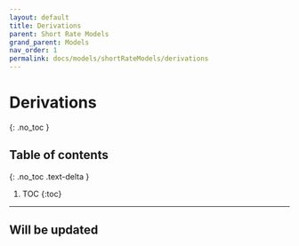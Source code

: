 ```yaml
---
layout: default
title: Derivations
parent: Short Rate Models
grand_parent: Models
nav_order: 1
permalink: docs/models/shortRateModels/derivations
---
```


# Derivations
{: .no_toc }

## Table of contents
{: .no_toc .text-delta }

1. TOC
{:toc}

---

## Will be updated

